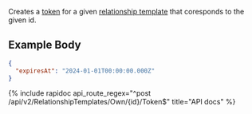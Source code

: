 Creates a [token](/integrate/data-model-overview#token) for a given [relationship template](/integrate/data-model-overview#relationshiptemplate)
that coresponds to the given id.

## Example Body

```json
{
  "expiresAt": "2024-01-01T00:00:00.000Z"
}
```

{% include rapidoc api_route_regex="^post /api/v2/RelationshipTemplates/Own/{id}/Token$" title="API docs" %}
